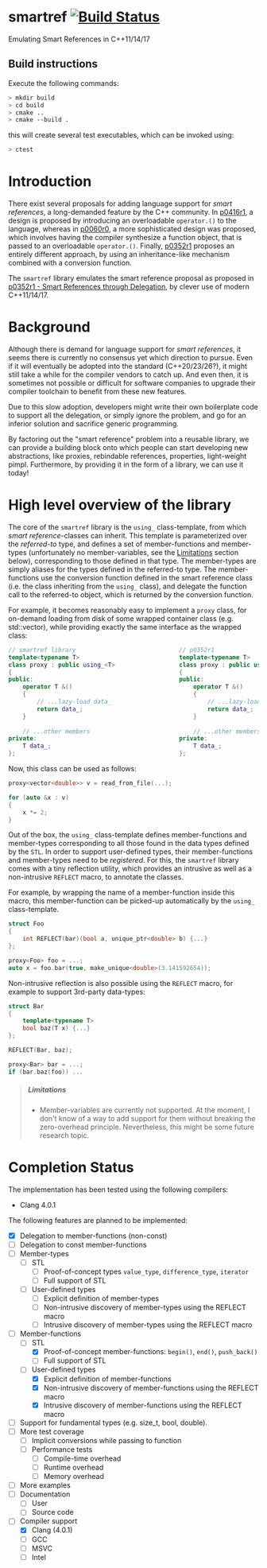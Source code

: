 # smartref [![Build Status](https://travis-ci.org/erikvalkering/smartref.svg?branch=master)](https://travis-ci.org/erikvalkering/smartref)
Emulating Smart References in C++11/14/17

## Build instructions
Execute the following commands:
```bash
> mkdir build
> cd build
> cmake ..
> cmake --build .
```

this will create several test executables, which can be invoked using:
```bash
> ctest
```

# Introduction

There exist several proposals for adding language support for _smart references_, a long-demanded feature by the C++ community. In [p0416r1](https://wg21.link/p0416r1), a design is proposed by introducing an overloadable `operator.()` to the language, whereas in [p0060r0](https://wg21.link/p0060r0), a more sophisticated design was proposed, which involves having the compiler synthesize a function object, that is passed to an overloadable `operator.()`. Finally, [p0352r1](https://wg21.link/p0352r1) proposes an entirely different approach, by using an inheritance-like mechanism combined with a conversion function.

The `smartref` library emulates the smart reference proposal as proposed in [p0352r1 - Smart References through Delegation](https://wg21.link/p0352r1), by clever use of modern C++11/14/17.

# Background

Although there is demand for language support for _smart references_, it seems there is currently no consensus yet which direction to pursue. Even if it will eventually be adopted into the standard (C++20/23/26?), it might still take a while for the compiler vendors to catch up. And even then, it is sometimes not possible or difficult for software companies to upgrade their compiler toolchain to benefit from these new features.

Due to this slow adoption, developers might write their own boilerplate code to support all the delegation, or simply ignore the problem, and go for an inferior solution and sacrifice generic programming.

By factoring out the "smart reference" problem into a reusable library, we can provide a building block onto which people can start developing new abstractions, like proxies, rebindable references, properties, light-weight pimpl. Furthermore, by providing it in the form of a library, we can use it today!

# High level overview of the library

The core of the `smartref` library is the `using_` class-template, from which _smart reference_-classes can inherit. This template is parameterized over the _referred-to_ type, and defines a set of member-functions and member-types (unfortunately no member-variables, see the [Limitations](#limitations) section below), corresponding to those defined in that type. The member-types are simply aliases for the types defined in the referred-to type. The member-functions use the conversion function defined in the smart reference class (i.e. the class inheriting from the `using_` class), and delegate the function call to the referred-to object, which is returned by the conversion function.

For example, it becomes reasonably easy to implement a `proxy` class, for on-demand loading from disk of some wrapped container class (e.g. std::vector), while providing exactly the same interface as the wrapped class:
```c++
// smartref library                             // p0352r1
template<typename T>                            template<typename T>
class proxy : public using_<T>                  class proxy : public using T
{                                               {
public:                                         public:
    operator T &()                                  operator T &()
    {                                               {
        // ...lazy-load data_                           // ...lazy-load data_
        return data_;                                   return data_;
    }                                               }
    
    // ...other members                             // ...other members
private:                                        private:
    T data_;                                        T data_;
};                                              };
```

Now, this class can be used as follows:
```c++
proxy<vector<double>> v = read_from_file(...);

for (auto &x : v)
{
    x *= 2;
}
```

Out of the box, the `using_` class-template defines member-functions and member-types corresponding to all those found in the data types defined by the `STL`. In order to support user-defined types, their member-functions and member-types need to be _registered_. For this, the `smartref` library comes with a tiny reflection utility, which provides an intrusive as well as a non-intrusive `REFLECT` macro, to annotate the classes.

For example, by wrapping the name of a member-function inside this macro, this member-function can be picked-up automatically by the `using_` class-template.

```c++
struct Foo
{
    int REFLECT(bar)(bool a, unique_ptr<double> b) {...}
};

proxy<Foo> foo = ...;
auto x = foo.bar(true, make_unique<double>(3.141592654));
```

Non-intrusive reflection is also possible using the `REFLECT` macro, for example to support 3rd-party data-types:

```c++
struct Bar
{
    template<typename T>
    bool baz(T x) {...}
};

REFLECT(Bar, baz);

proxy<Bar> bar = ...;
if (bar.baz(foo)) ...
```

> ##### Limitations
> - Member-variables are currently not supported. At the moment, I don't know of a way to add support for them without breaking the zero-overhead principle. Nevertheless, this might be some future research topic.

# Completion Status

The implementation has been tested using the following compilers:
- Clang 4.0.1

The following features are planned to be implemented:
- [x] Delegation to member-functions (non-const)
- [ ] Delegation to const member-functions
- [ ] Member-types
    - [ ] STL
        - [ ] Proof-of-concept types `value_type`, `difference_type`, `iterator`
        - [ ] Full support of STL
    - [ ] User-defined types
        - [ ] Explicit definition of member-types
        - [ ] Non-intrusive discovery of member-types using the REFLECT macro
        - [ ] Intrusive discovery of member-types using the REFLECT macro
- [ ] Member-functions
    - [ ] STL
        - [x] Proof-of-concept member-functions: `begin()`, `end()`, `push_back()`
        - [ ] Full support of STL
    - [ ] User-defined types
        - [x] Explicit definition of member-functions
        - [x] Non-intrusive discovery of member-functions using the REFLECT macro
        - [x] Intrusive discovery of member-functions using the REFLECT macro
- [ ] Support for fundamental types (e.g. size_t, bool, double).
- [ ] More test coverage
  - [ ] Implicit conversions while passing to function
  - [ ] Performance tests
    - [ ] Compile-time overhead
    - [ ] Runtime overhead
    - [ ] Memory overhead
- [ ] More examples
- [ ] Documentation
    - [ ] User
    - [ ] Source code
- [ ] Compiler support
    - [x] Clang (4.0.1)
    - [ ] GCC
    - [ ] MSVC
    - [ ] Intel
